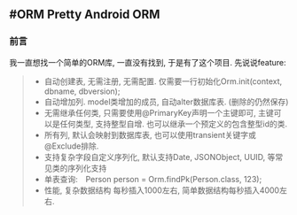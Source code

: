 #ORM
Pretty Android ORM
-----------

### 前言
我一直想找一个简单的ORM库, 一直没有找到, 于是有了这个项目. 先说说feature:
> - 自动创建表, 无需注册, 无需配置.  仅需要一行初始化Orm.init(context, dbname, dbversion);
> - 自动增加列. model类增加的成员, 自动alter数据库表.  (删除的仍然保存)
> -  无需继承任何类, 只需要使用@PrimaryKey声明一个主键即可, 主键可以是任何类型, 支持整型自增.  也可以继承一个预定义的包含整型id的类. 
> - 所有列, 默认会映射到数据库表, 也可以使用transient关键字或@Exclude排除.
> - 支持复杂字段自定义序列化, 默认支持Date, JSONObject, UUID, 等常见类的序列化支持
> - 单表查询:　Person person = Orm.findPk(Person.class, 123);
> - 性能, 复杂数据结构 每秒插入1000左右, 简单数据结构每秒插入4000左右.

